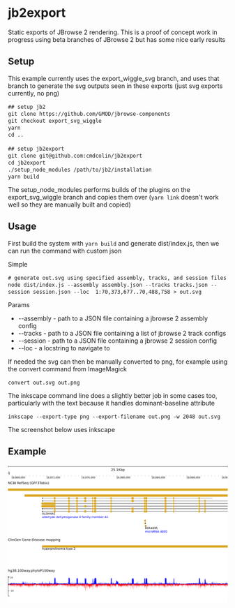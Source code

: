 # jb2export

Static exports of JBrowse 2 rendering. This is a proof of concept work in
progress using beta branches of JBrowse 2 but has some nice early results

## Setup

This example currently uses the export_wiggle_svg branch, and uses that branch
to generate the svg outputs seen in these exports (just svg exports currently,
no png)

```
## setup jb2
git clone https://github.com/GMOD/jbrowse-components
git checkout export_svg_wiggle
yarn
cd ..

## setup jb2export
git clone git@github.com:cmdcolin/jb2export
cd jb2export
./setup_node_modules /path/to/jb2/installation
yarn build
```

The setup_node_modules performs builds of the plugins on the export_svg_wiggle
branch and copies them over (`yarn link` doesn't work well so they are manually
built and copied)

## Usage

First build the system with `yarn build` and generate dist/index.js, then we
can run the command with custom json

Simple

```
# generate out.svg using specified assembly, tracks, and session files
node dist/index.js --assembly assembly.json --tracks tracks.json --session session.json --loc  1:70,373,677..70,488,758 > out.svg
```

Params

- --assembly - path to a JSON file containing a jbrowse 2 assembly config
- --tracks - path to a JSON file containing a list of jbrowse 2 track configs
- --session - path to a JSON file containing a jbrowse 2 session config
- --loc - a locstring to navigate to

If needed the svg can then be manually converted to png, for example using the
convert command from ImageMagick

    convert out.svg out.png

The inkscape command line does a slightly better job in some cases too,
particularly with the text because it handles dominant-baseline attribute

    inkscape --export-type png --export-filename out.png -w 2048 out.svg

The screenshot below uses inkscape

## Example

![](img/1.png)
